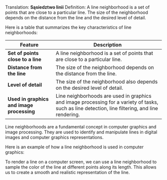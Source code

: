 Translation: **Sąsiedztwo linii**
Definition: 
A line neighborhood is a set of points that are close to a particular line. The size of the neighborhood depends on the distance from the line and the desired level of detail.

Here is a table that summarizes the key characteristics of line neighborhoods:

|Feature|Description|
|---|---|
|**Set of points close to a line** |A line neighborhood is a set of points that are close to a particular line.|
|**Distance from the line** |The size of the neighborhood depends on the distance from the line.|
|**Level of detail** |The size of the neighborhood also depends on the desired level of detail.|
|**Used in graphics and image processing** |Line neighborhoods are used in graphics and image processing for a variety of tasks, such as line detection, line filtering, and line rendering.|

Line neighborhoods are a fundamental concept in computer graphics and image processing. They are used to identify and manipulate lines in digital images and computer graphics representations.

Here is an example of how a line neighborhood is used in computer graphics:

To render a line on a computer screen, we can use a line neighborhood to sample the color of the line at different points along its length. This allows us to create a smooth and realistic representation of the line.